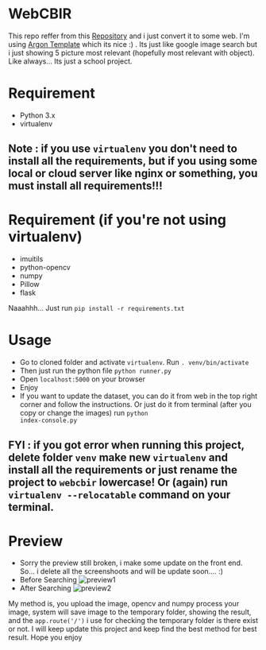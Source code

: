 # WebCBIR

This repo reffer from this <a href="https://github.com/ledleledle/CBIR">Repository</a> and i just convert it to some web. I'm using <a href="https://demos.creative-tim.com/argon-dashboard-pro/">Argon Template</a> which its nice :) . Its just like google image search but i just showing 5 picture most relevant (hopefully most relevant with object). Like always... Its just a school project.

# Requirement
- Python 3.x
- virtualenv

Note : if you use <code>virtualenv</code> you don't need to install all the requirements, but if you using some local or cloud server like nginx or something, you must install all requirements!!!
-

# Requirement (if you're not using virtualenv)
- imuitils
- python-opencv
- numpy
- Pillow
- flask

Naaahhh... Just run <code>pip install -r requirements.txt</code>

# Usage
- Go to cloned folder and activate <code>virtualenv</code>. Run <code>. venv/bin/activate</code>
- Then just run the python file <code>python runner.py</code>
- Open <code>localhost:5000</code> on your browser
- Enjoy
- If you want to update the dataset, you can do it from web in the top right corner and follow the instructions. Or just do it from terminal (after you copy or change the images) run <code>python index-console.py</code>

FYI : if you got error when running this project, delete folder <code>venv</code> make new <code>virtualenv</code> and install all the requirements or just rename the project to <code>webcbir</code> lowercase! Or (again) run <code>virtualenv --relocatable</code> command on your terminal.
-

# Preview
- Sorry the preview still broken, i make some update on the front end. So... i delete all the screenshoots and will be update soon.... :) 
- Before Searching
![preview1](https://raw.githubusercontent.com/ledleledle/WebCBIR/master/screencapture-localhost-5000-home-2020-01-02-06_11_11.png)
- After Searching
![preview2](https://raw.githubusercontent.com/ledleledle/WebCBIR/master/screencapture-localhost-5000-home-2020-01-02-06_10_32.png)

My method is, you upload the image, opencv and numpy process your image, system will save image to the temporary folder, showing the result, and the <code>app.route('/')</code> i use for checking the temporary folder is there exist or not. I will keep update this project and keep find the best method for best result. Hope you enjoy
